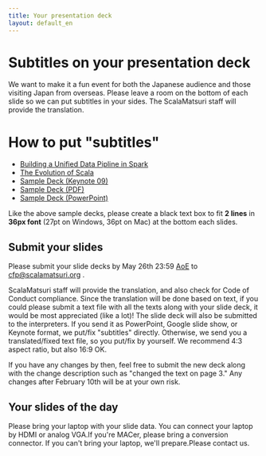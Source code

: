 ```yaml
---
title: Your presentation deck
layout: default_en
---
```


# Subtitles on your presentation deck

We want to make it a fun event for both the Japanese audience and those visiting Japan from overseas.
Please leave a room on the bottom of each slide so we can put subtitles in your sides. The ScalaMatsuri staff will provide the translation.

# How to put "subtitles"

- [Building a Unified Data Pipline in Spark](http://www.slideshare.net/scalaconfjp/building-a-unified-data-pipline-in-spark)
- [The Evolution of Scala](http://www.slideshare.net/scalaconfjp/the-evolution-of-scala-scala)
- [Sample Deck (Keynote 09)](/img/sub-samples/sub-sample.key)
- [Sample Deck (PDF)](/img/sub-samples/sub-sample.pdf)
- [Sample Deck (PowerPoint)](/img/sub-samples/sub-sample.pptx)

Like the above sample decks, please create a black text box to fit **2 lines** in **36px font** (27pt on Windows, 36pt on Mac) at the bottom each slides.

## Submit your slides

Please submit your slide decks by May 26th 23:59 [AoE](https://time.is/ja/Anywhere%20on%20Earth) to cfp@scalamatsuri.org .

ScalaMatsuri staff will provide the translation, and also check for Code of Conduct compliance.
Since the translation will be done based on text, if you could please submit a text file with all the texts along with your slide deck, it would be most appreciated (like a lot)!
The slide deck will also be submitted to the interpreters.
If you send it as PowerPoint, Google slide show, or Keynote format, we put/fix "subtitles" directly. Otherwise, we send you a translated/fixed text file, so you put/fix by yourself.
We recommend 4:3 aspect ratio, but also 16:9 OK.

If you have any changes by then, feel free to submit the new deck along with the change description such as "changed the text on page 3." Any changes after February 10th will be at your own risk.

## Your slides of the day

Please bring your laptop with your slide data.
You can connect your laptop by HDMI or analog VGA.If you're MACer, please bring a conversion connector.
If you can't bring your laptop, we'll prepare.Please contact us.
